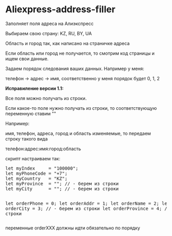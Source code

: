# Aliexpress-address-filler
<p>Заполняет поля адреса на Алиэкспресс</p>

<p>Выбираем свою страну: KZ, RU, BY, UA</p>
<p>Область и город так, как написано на страничке адреса</p>
<p>Если область или город не получается, то смотрим код страницы
и ищем свои данные.</p>
<p>Задаем порядок следования ваших данных. Например у меня:</p>
<p>телефон -> адрес -> имя, соответственно у меня порядок будет 0, 1, 2</p>

<strong>Исправиление версии 1.1:</strong>
<p>Все поля можно получать из строки.</p>
<p>Если какое-то поле нужно получать из строки, то соответствующую переменную ставим ""</p>

<p>Например:</p>
<p>имя, телефон, адреса, город и область изменяемые, то передаем строку такого вида</p>
<p>телефон:адрес:имя:город:область</p>

<p>скрипт настраиваем так:</p>
<pre>let myIndex     = "100000";
let myPhoneCode = "+7";
let myCountry   = "KZ";
let myProvince  = ""; // - берем из строки
let myCity      = ""; // - берем из строки

let orderPhone  = 0;
let orderAddr   = 1;
let orderName   = 2;
let orderCity   = 3; // - берем из строки
let orderProvince = 4; // - берем из строки</pre>

<p>переменные orderXXX должны идти обязательно по порядку</p>

